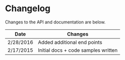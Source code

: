 # Changelog

Changes to the API and documentation are below.

Date | Changes
--------- | -----------
2/28/2016 | Added additional end points
2/17/2015 | Initial docs + code samples written
